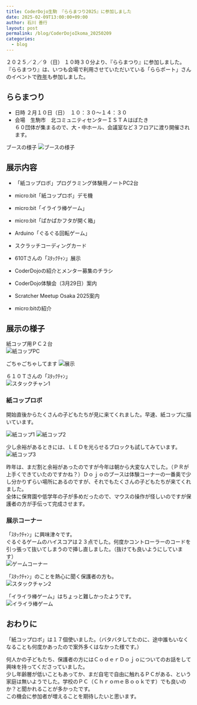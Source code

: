 ```yaml
---
title: CoderDojo生駒 『ららまつり2025』に参加しました
date: 2025-02-09T13:00:00+09:00
author: 石川 善行
layout: post
permalink: /blog/CoderDojoIkoma_20250209
categories:
  - blog
---
```

２０２５／２／９（日） １０時３０分より、『ららまつり』に参加しました。  
『ららまつり』は、いつも会場で利用させていただいている「ららポート」さんのイベントで[昨年](https://nara-coderdojo.github.io/blog/CoderDojoIkoma_20240214)も参加しました。  

## ららまつり

- 日時 ２月１０日（日）　１０：３０～１４：３０  
- 会場　生駒市　北コミュニティセンターＩＳＴＡはばたき  
６０団体が集まるので、大・中ホール、会議室など３フロアに渡り開催されます。  

ブースの様子
![ブースの様子](/assets/images/2025/02/0209_0.jpg)

## 展示内容
- 「紙コップロボ」プログラミング体験用ノートPC2台
- micro:bit「紙コップロボ」デモ機
- micro:bit「イライラ棒ゲーム」
- micro:bit「ぱかぱかフタが開く箱」
- Arduino「ぐるぐる回転ゲーム」
- スクラッチコーディングカード
- 610Tさんの「ｽﾀｯｸﾁｬﾝ」展示 

- CoderDojoの紹介とメンター募集のチラシ
- CoderDojo体験会（3月29日）案内
- Scratcher Meetup Osaka 2025案内
- micro:bitの紹介

## 展示の様子

紙コップ用ＰＣ２台  
![紙コップPC](/assets/images/2025/02/0209_2.jpg)

ごちゃごちゃしてます
![展示](/assets/images/2025/02/0209_3.jpg)

６１０Ｔさんの「ｽﾀｯｸﾁｬﾝ」  
![スタックチャン1](/assets/images/2025/02/0209_4.jpg)

### 紙コップロボ
開始直後からたくさんの子どもたちが見に来てくれました。早速、紙コップに描いています。  

![紙コップ1](/assets/images/2025/02/0209_5.jpg)
![紙コップ2](/assets/images/2025/02/0209_6.jpg)

少し余裕があるときには、ＬＥＤを光らせるブロックも試してみています。  
![紙コップ3](/assets/images/2025/02/0209_7.jpg)

昨年は、まだ割と余裕があったのですが今年は朝から大変な人でした。（ＰＲが上手くできていたのですかね？）Ｄｏｊｏのブースは体験コーナーの一番奥で少し分かりずらい場所にあるのですが、それでもたくさんの子どもたちが来てくれました。  
全体に保育園や低学年の子が多めだったので、マウスの操作が怪しいのですが保護者の方が手伝って完成させます。 

### 展示コーナー
「ｽﾀｯｸﾁｬﾝ」に興味津々です。  
ぐるぐるゲームのハイスコアは２３点でした。何度かコントローラーのコードを引っ張って抜いてしまうので挿し直しました。（抜けても良いようにしています）  
![ゲームコーナー](/assets/images/2025/02/0209_8.jpg)

「ｽﾀｯｸﾁｬﾝ」のことを熱心に聞く保護者の方も。  
![スタックチャン2](/assets/images/2025/02/0209_9.jpg)

「イライラ棒ゲーム」はちょっと難しかったようです。  
![イライラ棒ゲーム](/assets/images/2025/02/0209_10.jpg)

## おわりに
「紙コップロボ」は１７個使いました。（バタバタしてたのに、途中誰もいなくなることも何度かあったので案外多くはなかった様です。）  
  
何人かの子どもたち、保護者の方にはＣｏｄｅｒＤｏｊｏについてのお話をして興味を持ってくださっていました。  
少し年齢層が低いこともあってか、まだ自宅で自由に触れるＰＣがある、という家庭は無いようでした。学校のＰＣ（ＣｈｒｏｍｅＢｏｏｋです）でも良いのか？と聞かれることが多かったです。  
この機会に参加者が増えることを期待したいと思います。  
